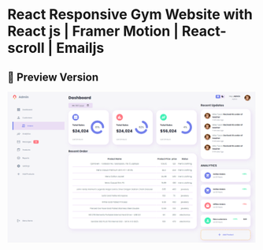 # React Responsive Gym Website with React js | Framer Motion | React-scroll | Emailjs

## 💪 Preview Version
![eact Responsive Gym Website , mahdi nazari](https://github.com/mhdi-nzari/dashboard-portfolio/blob/main/lightmode.png?raw=true)




